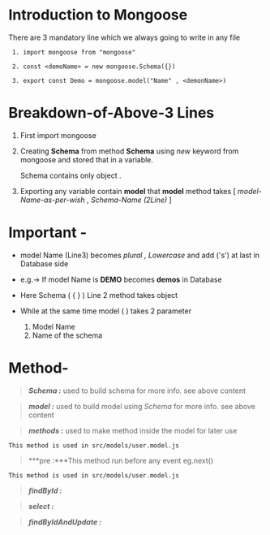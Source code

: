 # Introduction to Mongoose

 There are 3 mandatory line which we always going to write in any file  

```
 1. import mongoose from "mongoose"

 2. const <demoName> = new mongoose.Schema({})

 3. export const Demo = mongoose.model("Name" , <demonName>)
```

# Breakdown-of-Above-3 Lines 

  1. First import mongoose
  2. Creating **Schema** from method **Schema**  using _new_ keyword from mongoose and stored that in a variable.

     Schema contains only object .

  3. Exporting any variable contain **model**  that **model**  method takes [ _model-Name-as-per-wish_ , _Schema-Name (2Line)_ ]

# Important - 
- model Name (Line3) becomes _plural , Lowercase_ and add ('s') at last in Database side

- e.g.-> If model Name is **DEMO**  becomes **demos** in Database

- Here Schema ( { } ) Line 2 method takes object

- While at the same time model ( ) takes 2 parameter 
  
   1. Model Name
   2. Name of the schema

# Method-

> ***Schema :*** used to build schema for more info. see above content

> ***model :*** used to build model using _Schema_ for more info. see above content

> ***methods :*** used to make method inside the model for later use
```
This method is used in src/models/user.model.js
```

> ***pre :***This method run before any event eg.next() 
```
This method is used in src/models/user.model.js
```

> ***findById :***

>***select :***

>***findByIdAndUpdate :***

